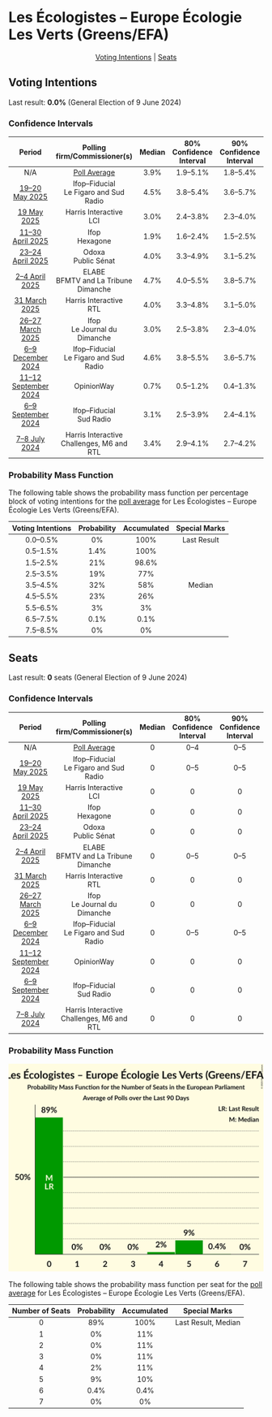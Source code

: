 # Les Écologistes – Europe Écologie Les Verts (Greens/EFA)

<p align="center"><a href="#voting-intentions">Voting Intentions</a> | <a href="#seats">Seats</a></p>

## Voting Intentions

Last result: **0.0%** (General Election of 9 June 2024)

### Confidence Intervals

| Period     | Polling firm/Commissioner(s) | Median | 80% Confidence Interval | 90% Confidence Interval | 95% Confidence Interval | 99% Confidence Interval |
|:----------:|:----------------:|:-----------:|:-----------------------:|:-----------------------:|:-----------------------:|:-----------------------:|
| N/A | [Poll Average](average.html) | 3.9% | 1.9–5.1% | 1.8–5.4% | 1.6–5.6% | 1.4–6.1% |
| [19–20 May 2025](2025-05-20-Ifop–Fiducial.html) | Ifop–Fiducial <br> Le Figaro and Sud Radio | 4.5% | 3.8–5.4% | 3.6–5.7% | 3.4–5.9% | 3.1–6.3% |
| [19 May 2025](2025-05-19-HarrisInteractive.html) | Harris Interactive <br> LCI | 3.0% | 2.4–3.8% | 2.3–4.0% | 2.1–4.2% | 1.9–4.6% |
| [11–30 April 2025](2025-04-30-Ifop.html) | Ifop <br> Hexagone | 1.9% | 1.6–2.4% | 1.5–2.5% | 1.4–2.6% | 1.3–2.8% |
| [23–24 April 2025](2025-04-24-Odoxa.html) | Odoxa <br> Public Sénat | 4.0% | 3.3–4.9% | 3.1–5.2% | 2.9–5.4% | 2.6–5.9% |
| [2–4 April 2025](2025-04-04-ELABE.html) | ELABE <br> BFMTV and La Tribune Dimanche | 4.7% | 4.0–5.5% | 3.8–5.7% | 3.7–5.9% | 3.4–6.3% |
| [31 March 2025](2025-03-31-HarrisInteractive.html) | Harris Interactive <br> RTL | 4.0% | 3.3–4.8% | 3.1–5.0% | 3.0–5.2% | 2.7–5.7% |
| [26–27 March 2025](2025-03-27-Ifop.html) | Ifop <br> Le Journal du Dimanche | 3.0% | 2.5–3.8% | 2.3–4.0% | 2.1–4.2% | 1.9–4.6% |
| [6–9 December 2024](2024-12-09-Ifop–Fiducial.html) | Ifop–Fiducial <br> Le Figaro and Sud Radio | 4.6% | 3.8–5.5% | 3.6–5.7% | 3.5–6.0% | 3.2–6.4% |
| [11–12 September 2024](2024-09-12-OpinionWay.html) | OpinionWay | 0.7% | 0.5–1.2% | 0.4–1.3% | 0.3–1.4% | 0.2–1.7% |
| [6–9 September 2024](2024-09-09-Ifop–Fiducial.html) | Ifop–Fiducial <br> Sud Radio | 3.1% | 2.5–3.9% | 2.4–4.1% | 2.2–4.3% | 2.0–4.7% |
| [7–8 July 2024](2024-07-08-HarrisInteractive.html) | Harris Interactive <br> Challenges, M6 and RTL | 3.4% | 2.9–4.1% | 2.7–4.2% | 2.6–4.4% | 2.4–4.7% |

### Probability Mass Function

The following table shows the probability mass function per percentage block of voting intentions for the [poll average](average.html) for Les Écologistes – Europe Écologie Les Verts (Greens/EFA).

| Voting Intentions | Probability | Accumulated | Special Marks |
|:-----------------:|:-----------:|:-----------:|:-------------:|
| 0.0–0.5% | 0% | 100% | Last Result |
| 0.5–1.5% | 1.4% | 100% |  |
| 1.5–2.5% | 21% | 98.6% |  |
| 2.5–3.5% | 19% | 77% |  |
| 3.5–4.5% | 32% | 58% | Median |
| 4.5–5.5% | 23% | 26% |  |
| 5.5–6.5% | 3% | 3% |  |
| 6.5–7.5% | 0.1% | 0.1% |  |
| 7.5–8.5% | 0% | 0% |  |


## Seats

Last result: **0** seats (General Election of 9 June 2024)

### Confidence Intervals

| Period     | Polling firm/Commissioner(s) | Median | 80% Confidence Interval | 90% Confidence Interval | 95% Confidence Interval | 99% Confidence Interval |
|:----------:|:----------------:|:------:|:-----------------------:|:-----------------------:|:-----------------------:|:-----------------------:|
| N/A | [Poll Average](average.html) | 0 | 0–4 | 0–5 | 0–5 | 0–5 |
| [19–20 May 2025](2025-05-20-Ifop–Fiducial.html) | Ifop–Fiducial <br> Le Figaro and Sud Radio | 0 | 0–5 | 0–5 | 0–5 | 0–6 |
| [19 May 2025](2025-05-19-HarrisInteractive.html) | Harris Interactive <br> LCI | 0 | 0 | 0 | 0 | 0 |
| [11–30 April 2025](2025-04-30-Ifop.html) | Ifop <br> Hexagone | 0 | 0 | 0 | 0 | 0 |
| [23–24 April 2025](2025-04-24-Odoxa.html) | Odoxa <br> Public Sénat | 0 | 0 | 0 | 0–4 | 0–5 |
| [2–4 April 2025](2025-04-04-ELABE.html) | ELABE <br> BFMTV and La Tribune Dimanche | 0 | 0–5 | 0–5 | 0–5 | 0–6 |
| [31 March 2025](2025-03-31-HarrisInteractive.html) | Harris Interactive <br> RTL | 0 | 0 | 0 | 0 | 0–5 |
| [26–27 March 2025](2025-03-27-Ifop.html) | Ifop <br> Le Journal du Dimanche | 0 | 0 | 0 | 0 | 0 |
| [6–9 December 2024](2024-12-09-Ifop–Fiducial.html) | Ifop–Fiducial <br> Le Figaro and Sud Radio | 0 | 0–5 | 0–5 | 0–5 | 0–5 |
| [11–12 September 2024](2024-09-12-OpinionWay.html) | OpinionWay | 0 | 0 | 0 | 0 | 0 |
| [6–9 September 2024](2024-09-09-Ifop–Fiducial.html) | Ifop–Fiducial <br> Sud Radio | 0 | 0 | 0 | 0 | 0 |
| [7–8 July 2024](2024-07-08-HarrisInteractive.html) | Harris Interactive <br> Challenges, M6 and RTL | 0 | 0 | 0 | 0 | 0 |

### Probability Mass Function

![Graph with seats probability mass function not yet produced](average-seats-pmf-lesécologistes–europeécologielesvertsgreensefa.png "Seats Probability Mass Function")

The following table shows the probability mass function per seat for the [poll average](average.html) for Les Écologistes – Europe Écologie Les Verts (Greens/EFA).

| Number of Seats | Probability | Accumulated | Special Marks |
|:---------------:|:-----------:|:-----------:|:-------------:|
| 0 | 89% | 100% | Last Result, Median |
| 1 | 0% | 11% |  |
| 2 | 0% | 11% |  |
| 3 | 0% | 11% |  |
| 4 | 2% | 11% |  |
| 5 | 9% | 10% |  |
| 6 | 0.4% | 0.4% |  |
| 7 | 0% | 0% |  |


